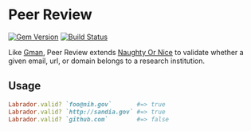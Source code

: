 # Peer Review

[![Gem Version](https://badge.fury.io/rb/peer_review.svg)](http://badge.fury.io/rb/peer_review) [![Build Status](https://travis-ci.org/benbalter/peer_review.svg)](https://travis-ci.org/benbalter/peer_review)

Like [Gman](https://github.com/benbalter/gman), Peer Review extends [Naughty Or Nice](https://github.com/benbalter/naughty_or_nice) to validate whether a given email, url, or domain belongs to a research institution.

## Usage

```ruby
Labrador.valid? `foo@nih.gov`       #=> true
Labrador.valid? `http://sandia.gov` #=> true
Labrador.valid? `github.com`        #=> false
```
